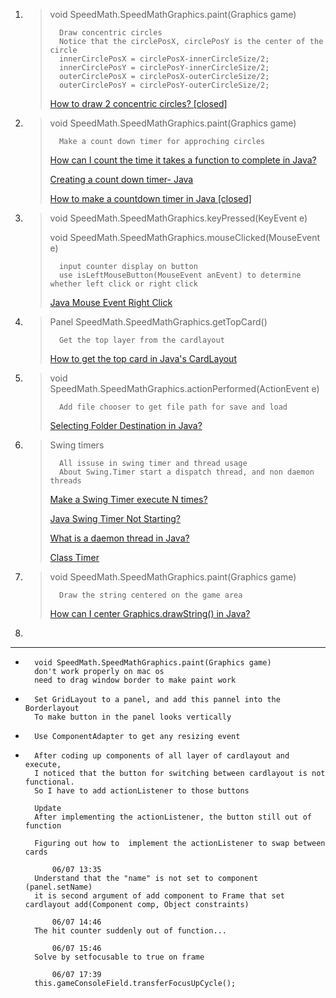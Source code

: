 1.  > void SpeedMath.SpeedMathGraphics.paint(Graphics game)
    >
    >       Draw concentric circles
    >       Notice that the circlePosX, circlePosY is the center of the circle
    >       innerCirclePosX = circlePosX-innerCircleSize/2;
    >       innerCirclePosY = circlePosY-innerCircleSize/2;
    >       outerCirclePosX = circlePosX-outerCircleSize/2;
    >       outerCirclePosY = circlePosY-outerCircleSize/2;
    >[How to draw 2 concentric circles? [closed]](https://stackoverflow.com/questions/19773986/how-to-draw-2-concentric-circles)
    

2.  >void SpeedMath.SpeedMathGraphics.paint(Graphics game)
    >
    >       Make a count down timer for approching circles
    >
    >[How can I count the time it takes a function to complete in Java?](https://stackoverflow.com/questions/692569/how-can-i-count-the-time-it-takes-a-function-to-complete-in-java)
    >
    >[Creating a count down timer- Java](https://stackoverflow.com/questions/32110208/creating-a-count-down-timer-java)
    >
	>[How to make a countdown timer in Java [closed]](https://stackoverflow.com/questions/14393423/how-to-make-a-countdown-timer-in-java)


3.	>	void SpeedMath.SpeedMathGraphics.keyPressed(KeyEvent e)
    >
    >	void SpeedMath.SpeedMathGraphics.mouseClicked(MouseEvent e)
    >
    >	    input counter display on button
	>	    use isLeftMouseButton(MouseEvent anEvent) to determine whether left click or right click
    >
    >[Java Mouse Event Right Click](https://stackoverflow.com/questions/4525733/java-mouse-event-right-click)

4.  >Panel SpeedMath.SpeedMathGraphics.getTopCard()
    >
    >       Get the top layer from the cardlayout
    >
    >[How to get the top card in Java's CardLayout](https://stackoverflow.com/questions/4413251/how-to-get-the-top-card-in-javas-cardlayout)

5.  >void SpeedMath.SpeedMathGraphics.actionPerformed(ActionEvent e)
    >
    >       Add file chooser to get file path for save and load
    >[Selecting Folder Destination in Java?](https://stackoverflow.com/questions/10083447/selecting-folder-destination-in-java)

6.  >Swing timers
    >
    >       All issuse in swing timer and thread usage
    >       About Swing.Timer start a dispatch thread, and non daemon threads
    >[Make a Swing Timer execute N times?](https://stackoverflow.com/questions/16280425/make-a-swing-timer-execute-n-times)
    >
    >[Java Swing Timer Not Starting?](https://stackoverflow.com/questions/24102757/java-swing-timer-not-starting)
    >
    >[What is a daemon thread in Java?](https://stackoverflow.com/questions/2213340/what-is-a-daemon-thread-in-java)
    >
    >[Class Timer](https://docs.oracle.com/en/java/javase/17/docs/api/java.desktop/javax/swing/Timer.html)

7.  >void SpeedMath.SpeedMathGraphics.paint(Graphics game)
    >
    >       Draw the string centered on the game area
    >[How can I center Graphics.drawString() in Java?](https://stackoverflow.com/questions/27706197/how-can-i-center-graphics-drawstring-in-java)

8.  >
    >
    >
---
*       void SpeedMath.SpeedMathGraphics.paint(Graphics game)
        don't work properly on mac os
        need to drag window border to make paint work

*       Set GridLayout to a panel, and add this pannel into the Borderlayout        
        To make button in the panel looks vertically

*       Use ComponentAdapter to get any resizing event

*       After coding up components of all layer of cardlayout and execute,
        I noticed that the button for switching between cardlayout is not functional.
        So I have to add actionListener to those buttons

        Update
        After implementing the actionListener, the button still out of function

        Figuring out how to  implement the actionListener to swap between cards

            06/07 13:35
        Understand that the "name" is not set to component (panel.setName)
        it is second argument of add component to Frame that set cardlayout add(Component comp, Object constraints)

            06/07 14:46
        The hit counter suddenly out of function...

            06/07 15:46
        Solve by setfocusable to true on frame

            06/07 17:39
        this.gameConsoleField.transferFocusUpCycle();